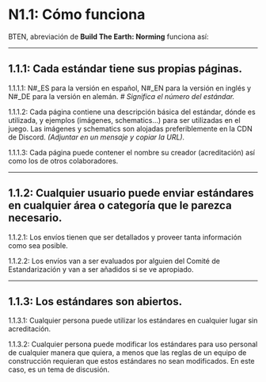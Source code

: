 # N1.1: Cómo funciona

BTEN, abreviación de **Build The Earth: Norming** funciona así:

***

## 1.1.1: Cada estándar tiene sus propias páginas.    

1.1.1.1: N#_ES para la versión en español, N#_EN para la versión en inglés y N#_DE para la versión en alemán. *# Significa el número del estándar.*

1.1.1.2: Cada página contiene una descripción básica del estándar, dónde es utilizada, y ejemplos (imágenes, schematics...) para ser utilizadas en el juego. Las imágenes y schematics son alojadas preferiblemente en la CDN de Discord. *(Adjuntar en un mensaje y copiar la URL).*

1.1.1.3: Cada página puede contener el nombre su creador (acreditación) así como los de otros colaboradores.

***

## 1.1.2: Cualquier usuario puede enviar estándares en cualquier área o categoría que le parezca necesario.

1.1.2.1: Los envíos tienen que ser detallados y proveer tanta información como sea posible.

1.1.2.2: Los envíos van a ser evaluados por alguien del Comité de Estandarización y van a ser añadidos si se ve apropiado.

***

## 1.1.3: Los estándares son abiertos.

1.1.3.1: Cualquier persona puede utilizar los estándares en cualquier lugar sin acreditación.

1.1.3.2: Cualquier persona puede modificar los estándares para uso personal de cualquier manera que quiera, a menos que las reglas de un equipo de construcción requieran que estos estándares no sean modificados. En este caso, es un tema de discusión.